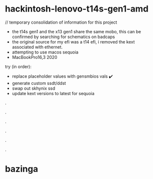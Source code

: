 # hackintosh-lenovo-t14s-gen1-amd

// temporary consolidation of information for this project
- the t14s gen1 and the x13 gen1 share the same mobo, this can be confirmed by searching for schematics on badcaps
- the original source for my efi was a t14 efi, i removed the kext associated with ethernet.
- attempting to use macos sequoia
- MacBookPro16,3 2020


try (in order):
  - replace placeholder values with gensmbios vals ✔️
  - generate custom ssdt/ddst
  - swap out skhynix ssd
  - update kext versions to latest for sequoia









.




.




.




.




.




.





# bazinga
